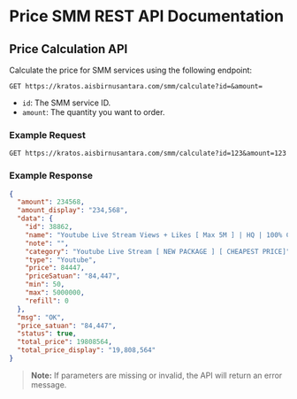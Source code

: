 # Price SMM REST API Documentation

## Price Calculation API

Calculate the price for SMM services using the following endpoint:

```
GET https://kratos.aisbirnusantara.com/smm/calculate?id=&amount=
```

- `id`: The SMM service ID.
- `amount`: The quantity you want to order.



### Example Request

```
GET https://kratos.aisbirnusantara.com/smm/calculate?id=123&amount=123
```

### Example Response

```json
{
  "amount": 234568,
  "amount_display": "234,568",
  "data": {
    "id": 38862,
    "name": "Youtube Live Stream Views + Likes [ Max 5M ] | HQ | 100% Concurrent | 1 Day",
    "note": "",
    "category": "Youtube Live Stream [ NEW PACKAGE ] [ CHEAPEST PRICE]",
    "type": "Youtube",
    "price": 84447,
    "priceSatuan": "84,447",
    "min": 50,
    "max": 5000000,
    "refill": 0
  },
  "msg": "OK",
  "price_satuan": "84,447",
  "status": true,
  "total_price": 19808564,
  "total_price_display": "19,808,564"
}
```

> **Note:** If parameters are missing or invalid, the API will return an error message.